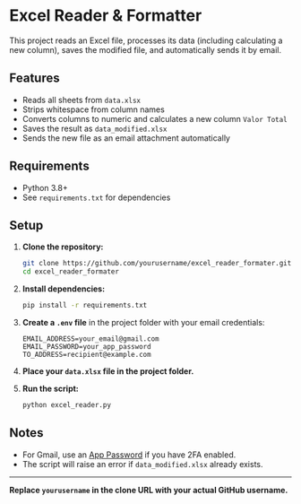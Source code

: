 # Excel Reader & Formatter

This project reads an Excel file, processes its data (including calculating a new column), saves the modified file, and automatically sends it by email.

## Features

- Reads all sheets from `data.xlsx`
- Strips whitespace from column names
- Converts columns to numeric and calculates a new column `Valor Total`
- Saves the result as `data_modified.xlsx`
- Sends the new file as an email attachment automatically

## Requirements

- Python 3.8+
- See `requirements.txt` for dependencies

## Setup

1. **Clone the repository:**
   ```sh
   git clone https://github.com/yourusername/excel_reader_formater.git
   cd excel_reader_formater
   ```

2. **Install dependencies:**
   ```sh
   pip install -r requirements.txt
   ```

3. **Create a `.env` file** in the project folder with your email credentials:
   ```
   EMAIL_ADDRESS=your_email@gmail.com
   EMAIL_PASSWORD=your_app_password
   TO_ADDRESS=recipient@example.com
   ```

4. **Place your `data.xlsx` file in the project folder.**

5. **Run the script:**
   ```sh
   python excel_reader.py
   ```

## Notes

- For Gmail, use an [App Password](https://support.google.com/accounts/answer/185833?hl=en) if you have 2FA enabled.
- The script will raise an error if `data_modified.xlsx` already exists.

---

**Replace `yourusername` in the clone URL with your actual GitHub username.**
